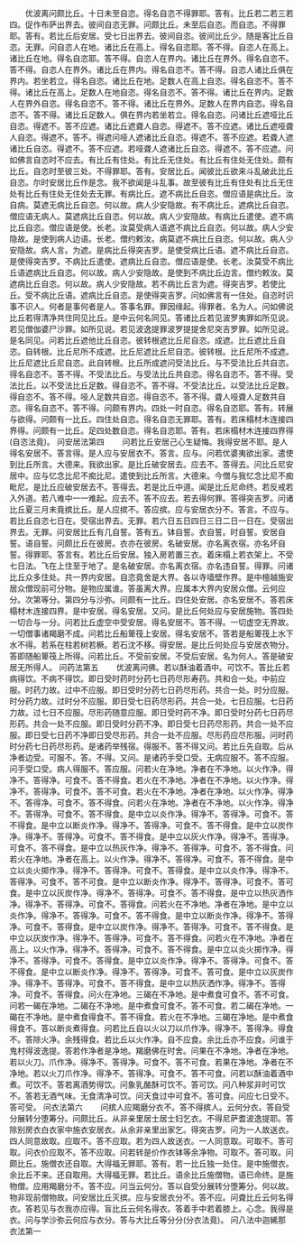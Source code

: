 <!-- { "loadSidebar": true } -->
　　优波离问颇比丘。十日未至自恣。得名自恣不得罪耶。答有。比丘若二若三若四。促作布萨出界去。彼间自恣无罪。问颇比丘。未至后自恣。而自恣。不得罪耶。答有。若比丘后安居。受七日出界去。彼间自恣。彼间比丘少。随是客比丘自恣。无罪。问自恣人在地。诸比丘在高上。得名自恣耶。答不得。自恣人在高上。诸比丘在地。得名自恣耶。答不得。自恣人在界内。诸比丘在界外。得名自恣不。答不得。自恣人在界外。诸比丘在界内。得名自恣不。答不得。自恣人诸比丘俱在界内。若坐若立。得名自恣。诸比丘在地。足数人在高上自恣。得名自恣不。答不得。诸比丘在高上。足数人在地自恣。得名自恣不。答不得。诸比丘在界内。足数人在界外自恣。得名自恣不。答不得。诸比丘在界外。足数人在界内自恣。得名自恣不。答不得。诸比丘足数人。俱在界内若坐若立。得名自恣。问诸比丘遮哑比丘自恣。得遮不。答不应遮。诸比丘遮聋人自恣。得遮不。答不应遮。诸比丘遮哑聋人自恣。得遮不。答不。得遮问哑人遮诸比丘自恣。得遮不。答不应遮。若聋人遮诸比丘自恣。得遮不。答不应遮。若哑聋人遮诸比丘自恣。得遮不。答不应遮。问如佛言自恣时不应去。有比丘有住处。有比丘无住处。有比丘有住处无住处。颇有比丘。自恣时至彼三处。不得罪耶。答有。安居比丘。闻彼比丘欲来斗乱破此比丘自恣。尔时安居比丘作是念。我不欲闻是斗乱事。故至彼有比丘有住处有比丘无住处有比丘有住处无住处去无罪。有病比丘。遮不病比丘自恣。僧应语是病比丘。汝自病。莫遮无病比丘自恣。何以故。病人少安隐故。有不病比丘。遮病比丘自恣。僧应语无病人。莫遮病比丘自恣。何以故。病人少安隐故。有病比丘遣使。遮不病比丘自恣。僧应语是使。长老。汝莫受病人语遮不病比丘自恣。何以故。病人少安隐故。是使到病人边语。长老。僧约敕汝。病莫遮不病比丘自恣。何以故。病人少安隐故。病人言。为遮。是病比丘得突吉罗。是使受病比丘语。遮不病比丘自恣。是使得突吉罗。不病比丘遣使。遮病比丘自恣。僧应语是使。长老。汝莫受不病比丘语遮病比丘自恣。何以故。病人少安隐故。是使到不病比丘边言。僧约敕汝。莫遮病比丘自恣。何以故。病人少安隐故。若不病比丘言为遮。得突吉罗。若使比丘。受不病比丘语。遮病比丘自恣。是使得突吉罗。问如佛言有一住处。自恣时识事不识人。何者是事何者是人。答事名罪。罪因缘起。得罪者。名为人。问如佛说比丘若得清净共住同见比丘。是中云何名同见。答诸比丘若见波罗夷罪如所见说。若见僧伽婆尸沙罪。如所见说。若见波逸提罪波罗提提舍尼突吉罗罪。如所见说。是名同见。问若比丘遮他比丘自恣。彼转根遮比丘尼自恣。成遮。比丘遮比丘自恣。自转根。比丘尼所不成遮。比丘尼遮比丘尼自恣。彼转根。比丘尼所不成遮。比丘尼遮比丘尼自恣。此自转根。比丘所成遮问受法比丘。与不受法比丘共自恣。得名自恣不。答不得。不受法比丘。与受法比丘共自恣。得名自恣不。答不得。受法比丘。以不受法比丘足数。得自恣不。答不得。不受法比丘。以受法比丘足数。得自恣不。答不得。哑人足数共自恣。得自恣不。答不得。聋人哑聋人足数共自恣。得名自恣不。答不得。问颇有界内。四处一时自恣。得名自恣耶。答有。转展与欲得。问颇有一比丘。四住处自恣。得名自恣无罪耶。答有。若床榻材木连接四界得。问颇有一比丘。足四处数自恣。得名自恣耶。答有。若床榻材木连接四界得(自恣法竟)。
问安居法第四
　　问若比丘安居己心生疑悔。我得安居不耶。是人得名安居不。答言得。是人应与安居衣不。答言。应与。问若优婆夷欲出家。遣使到比丘所言。大德来。我欲出家。是比丘破安居去。应去不。答得去。问比丘尼安居中。应与忆念比尼不痴比尼。遣使到比丘所言。大德来。今僧与我忆念比尼不痴毗尼。是比丘应破安居去不。答得去。若是比丘中道。闻是比丘尼命终。若反戒若入外道。若八难中一一难起。应去不。答不应去。若去得何罪。答得突吉罗。问诸比丘夏三月未竟摈比丘。是人应摈不。答应摈。应与安居衣分不。答言。不应与。若比丘自恣七日在。受宿出界去。无罪。若六日五日四日三日二日一日在。受宿出界去。无罪。问安居比丘有几自誓。答有五。钵自誓。衣自誓。时自誓。安居自誓。语自誓。问颇比丘在彼房。衣亦在彼房。名破安居。亦名离衣宿。亦名坏自誓。得罪耶。答言有。若比丘后安居。独入房若置三衣。着床榻上若衣架上。不受七日法。飞在上住至于地了。是名破安居。亦名离衣宿。亦名违自誓。得罪。问诸比丘众多住处。共一界内安居。自恣竟舍是大界。各以寺墙壁作界。是中檀越施安居众僧现前可分物。是物应属谁。答虽离大界。应属本大界内安居众僧。云何应分。次第等分。第四分与沙弥。问颇有一比丘。四住处安居。亦名安居不。答若床榻材木连接四界。是中安居。得名安居。又问。是比丘何处应与安居施物。答四处一切合与一分。问若比丘虚空中受安居。得名安居不。答不得。一切虚空无界故。一切僧事诸羯磨不成。问若比丘船箄筏上安居。得名安居不。答若是船箄筏上水下水不得。若系在柱若树若橛。若石沈不移。得安居。是比丘何处应与安居衣物分。答即随船箄筏上所得。问若比丘。不受前安居。不受后安居。名为何人。答是破安居无所得人。
问药法第五
　　优波离问佛。若以酥油着酒中。可饮不。答比丘若病得饮。不病不得饮。即日受时药时分药七日药尽形寿药。共和合一处。中前应服。时药力故。过中不应服。即日受时分药七日药尽形药。共合一处。时分应服。时分药力故。过时分不应服。即日受七日药尽形药。共合一处。七日应服。七日药力故。过七日不应服。尽形药随意应服。即日受时药不净。即日受时分药七日药尽形药。共合一处不应服。即日受时分药不净。即日受七日药尽形药。共合一处不应服。即日受七日药不净即日受尽形药。共合一处不应服。尽形药应尽形服。问时药时分药七日药尽形药。是诸药举残宿。得服不。答不得又问。若比丘先自取。后从净者边受。可服不。答。不得。又问。是诸药手受口受。无病应服不。答不应服。问手受口受。病人得服不。答应服。问若火在净地。净者在不净地。以火作净。得净不。答得净。可食不。答不得食。若火在不净地。净者在不净地。以火作净。得净不。答得净。可食不。答不可食。若火在不净地。净者在净地。以火作净。得净不。答得净。可食不。答不得食。问若火在净地。净者在不净地。以火作净。得净不。答得净。可食不。答不得食。是中立以炎作净。得净不。答得净。可食不。答不得食。是中立以断炎作净。得净不。答得净。可食不。答不得食。是中立以炭作净。得净不。答得净。可食不。答不得食。是中立以灰火作净。得净不。答得净。可食不。答不得食。是中立以热灰作净。得净不。答得净。可食不。答不得食。问若火在净地。净者在高上。以火作净。得净不。答得净。可食不。答不得食。是中立以炎火掷作净。得净不。答得净。可食不。答得食。是中立以炎作净。得净不。答得净。可食不。答不可食。是中立以断炎作净。得净不。答得净。可食不。答可食。是中立以灰炭作净。得净不。答得净。可食不。答不得食。是中立以热灰洒作净。得净不。答得净。可食不。答得食。问若火在不净地。净者在净地。是中立以炎作净。得净不。答得净。可食不。答不得食。是中立以断炎作净。得净不。答得净。可食不。答得食。是中立以炭作净。得净不。答得净。可食不。答不得食。是中立以灰炭作净。得净不。答得净。可食不。答不得食。问若火在不净地。净者在高上。以火作净。得净不。答得净。可食不。答不得食。是中立以炎火掷作净。得净不。答得净。可食不。答得食。是中立以炎作净。得净不。答得净。可食不。答不得食。是中立以断炎作净。得净不。答得净。可食不。答可食。是中立以灰炭作净。得净不。答得净。可食不。答不得食。是中立以热灰洒作净。得净不。答得净。可食不。答得食。问火在净地。三碣在不净地。是中煮食可食不。答不可食。问若一碣在净地。二碣在不净地。是中煮食可食不。答不可食。若二碣在净地。一碣在不净地。是中煮食得食不。答不得食。若火在不净地。三碣在净地。是中煮食得食不。答以断炎煮得食。问若比丘自以火以刀以爪作净。得净不。答得净。得食不。答除火净。余残得食。若比丘以火作净。自不应食。余比丘亦不应食。问谁于鬼村得波逸提。答若作净者是净地。羯磨佛在时舍。问果在不净地。净者在净地。若以火刀。爪作净。得净不。答得净。可食不。答不可食。若果在净地。净者在不净地。若以火刀爪作净。得净不。答得净。可食不。答不可食。问若以酥油着酒中煮。可饮不。答若离酒势得饮。问象乳酪酥可饮不。答可饮。问八种浆非时可饮不。答若无酒气味。无食清净可饮。问天食过中可食不。答可食。问应七日受不。答可受。
问衣法第六
　　问摈人应羯磨分衣不。答不得摈人。云何分衣。答自受分展转分堕筹分。问颇比丘。从非亲里居士居士妇乞衣。不得尼萨耆波逸提耶。答除别房衣白衣家中施衣安居衣。从余非亲里出家乞。得突吉罗。问为一人故送衣。四人同意故取。应取不。答不应取。若为四人故送衣。一人同意取。可取不。答可取。问衣价应取不。答不应取。问若转是价作衣钵等余净物。可取不。答可取。问颇比丘。施僧衣还自取。大得福无罪耶。答有。若一比丘独一处住。是中施僧衣。余比丘不来。还自取用。大得福无罪。若比丘。语余比丘施僧物。语已命终。是施物僧。应用羯磨分不。答不应。问当云何分。答以自受分展转分堕筹分。何以故。物非现前僧物故。问安居比丘灭摈。应与安居衣分不。答不应。问聋比丘云何名得衣。答若见与衣我亦应得。盲比丘云何名得衣。答着手中若着膝上。心念。我得是衣。问与学沙弥云何应与衣分。答与大比丘等分分(分衣法竟)。
问八法中迦絺那衣法第一
